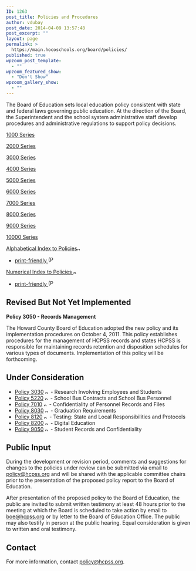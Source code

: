 ```yaml
---
ID: 1263
post_title: Policies and Procedures
author: vdubay
post_date: 2014-04-09 13:57:48
post_excerpt: ""
layout: page
permalink: >
  https://main.hocoschools.org/board/policies/
published: true
wpzoom_post_template:
  - ""
wpzoom_featured_show:
  - "Don't Show"
wpzoom_gallery_show:
  - ""
---
```

The Board of Education sets local education policy consistent with state and federal laws governing public education. At the direction of the Board, the Superintendent and the school system administrative staff develop procedures and administrative regulations to support policy decisions.

<a href="/board/policies/1000-series/">1000 Series</a>

<a href="/board/policies/2000-series/">2000 Series</a>

<a href="/board/policies/3000-series/">3000 Series</a>

<a href="/board/policies/4000-series/">4000 Series</a>

<a href="/board/policies/5000-series/">5000 Series</a>

<a href="/board/policies/6000-series/">6000 Series</a>

<a href="/board/policies/7000-series/">7000 Series</a>

<a href="/board/policies/8000-series/">8000 Series</a>

<a href="/board/policies/9000-series/">9000 Series</a>

<a href="/board/policies/10000-series/">10000 Series</a>

<a href="http://www.boarddocs.com/mabe/hcpssmd/Board.nsf/goto?open&amp;id=86YM3L593EE1" target="_blank">Alphabetical Index to Policies</a><img src="/f/images/new_webpage.gif" alt="new webpage" width="11" height="10" align="bottom" border="0" />
<ul>
	<li><a href="/f/board/policies/policies-alpha.pdf" target="_blank">print-friendly </a><img src="/f/images/bullet-pdf.gif" alt="(PDF)" width="16" height="16" align="bottom" border="0" /></li>
</ul>
<a href="http://www.boarddocs.com/mabe/hcpssmd/Board.nsf/goto?open&amp;id=876RBT6D3C83" target="_blank">Numerical Index to Policies </a><img src="/f/images/new_webpage.gif" alt="new webpage" width="11" height="10" align="bottom" border="0" />
<ul>
	<li><a href="/f/board/policies/policies-numeric.pdf" target="_blank">print-friendly <img src="/f/images/bullet-pdf.gif" alt="(PDF)" width="16" height="16" align="bottom" border="0" /></a></li>
</ul>
<h2><a name="ethics"></a>Revised But Not Yet Implemented</h2>
<strong>Policy 3050 - Records Management</strong>

The Howard County Board of Education adopted the new policy and its implementation procedures on October 4, 2011. This policy establishes procedures for the management of HCPSS records and states HCPSS is responsible for maintaining records retention and disposition schedules for various types of documents. Implementation of this policy will be forthcoming.
<h2>Under Consideration</h2>
<ul>
	<li><a href="http://www.boarddocs.com/mabe/hcpssmd/Board.nsf/goto?open&amp;id=999K9U50D293">Policy 3030</a> <a href="http://www.boarddocs.com/mabe/hcpssmd/Board.nsf/goto?open&amp;id=999K9U50D293" target="_blank"><img src="/f/images/new_webpage.gif" alt="new webpage" width="11" height="10" align="bottom" border="0" /></a> - Research Involving Employees and Students</li>
	<li><a href="http://www.boarddocs.com/mabe/hcpssmd/Board.nsf/goto?open&amp;id=9LTR6D5E6578">Policy 5220</a> <a href="http://www.boarddocs.com/mabe/hcpssmd/Board.nsf/goto?open&amp;id=999K9U50D293" target="_blank"><img src="/f/images/new_webpage.gif" alt="new webpage" width="11" height="10" align="bottom" border="0" /></a> - School Bus Contracts and School Bus Personnel</li>
	<li><a href="http://www.boarddocs.com/mabe/hcpssmd/Board.nsf/goto?open&amp;id=9CLRHZ62B739">Policy 7010</a> <a href="http://www.boarddocs.com/mabe/hcpssmd/Board.nsf/goto?open&amp;id=999K9U50D293" target="_blank"><img src="/f/images/new_webpage.gif" alt="new webpage" width="11" height="10" align="bottom" border="0" /></a> - Confidentiality of Personnel Records and Files</li>
	<li><a href="http://www.boarddocs.com/mabe/hcpssmd/Board.nsf/goto?open&amp;id=999MKX5B7749">Policy 8030</a> <a href="http://www.boarddocs.com/mabe/hcpssmd/Board.nsf/goto?open&amp;id=999K9U50D293" target="_blank"><img src="/f/images/new_webpage.gif" alt="new webpage" width="11" height="10" align="bottom" border="0" /></a> - Graduation Requirements</li>
	<li><a href="http://www.boarddocs.com/mabe/hcpssmd/Board.nsf/goto?open&amp;id=999N3M5DFCB7">Policy 8120</a> <a href="http://www.boarddocs.com/mabe/hcpssmd/Board.nsf/goto?open&amp;id=999K9U50D293" target="_blank"><img src="/f/images/new_webpage.gif" alt="new webpage" width="11" height="10" align="bottom" border="0" /></a> - Testing: State and Local Responsibilities and Protocols</li>
	<li><a href="http://www.boarddocs.com/mabe/hcpssmd/Board.nsf/goto?open&amp;id=999NR25FC7D8">Policy 8200</a> <a href="http://www.boarddocs.com/mabe/hcpssmd/Board.nsf/goto?open&amp;id=999K9U50D293" target="_blank"><img src="/f/images/new_webpage.gif" alt="new webpage" width="11" height="10" align="bottom" border="0" /></a> - Digital Education</li>
	<li><a href="http://www.boarddocs.com/mabe/hcpssmd/Board.nsf/goto?open&amp;id=999NYB613C7C">Policy 9050</a> <a href="http://www.boarddocs.com/mabe/hcpssmd/Board.nsf/goto?open&amp;id=999K9U50D293" target="_blank"><img src="/f/images/new_webpage.gif" alt="new webpage" width="11" height="10" align="bottom" border="0" /></a> - Student Records and Confidentiality</li>
</ul>
<h2>Public Input</h2>
During the development or revision period, comments and suggestions for changes to the policies under review can be submitted via email to <a href="mailto:policy@hcpss.org">policy@hcpss.org</a> and will be shared with the applicable committee chairs prior to the presentation of the proposed policy report to the Board of Education.

After presentation of the proposed policy to the Board of Education, the public are invited to submit written testimony at least 48 hours prior to the meeting at which the Board is scheduled to take action by email to <a href="mailto:boe@hcpss.org">boe@hcpss.org</a> or by letter to the Board of Education Office. The public may also testify in person at the public hearing. Equal consideration is given to written and oral testimony.
<h2>Contact</h2>
For more information, contact <a href="mailto:policy@hcpss.org?subject=Policy inquiry from web site"> policy@hcpss.org</a>.
